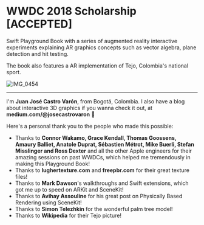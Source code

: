 # WWDC 2018 Scholarship [ACCEPTED]
 
Swift Playground Book with a series of augmented reality interactive experiments explaining AR graphics concepts such as vector algebra, plane detection and hit testing.

The book also features a AR implementation of Tejo, Colombia's national sport.

![IMG_0454](https://user-images.githubusercontent.com/9254507/214531194-754e0342-260a-47d6-8ad1-8d74c903211a.jpg)

---
 
I'm **Juan José Castro Varón**, from Bogotá, Colombia. I also have a blog about interactive 3D graphics if you wanna check it out, at **medium.com/@josecastrovaron** 🌴

Here's a personal thank you to the people who made this possible:

* Thanks to **Connor Wakamo, Grace Kendall, Thomas Goossens, Amaury Balliet, Anatole Duprat, Sébastien Métrot, Mike Buerli, Stefan Misslinger and Ross Dexter** and all the other Apple engineers for their amazing sessions on past WWDCs, which helped me tremendously in making this Playground Book!
* Thanks to **lughertexture.com** and **freepbr.com** for their great texture files!
* Thanks to **Mark Dawson**'s walkthroughs and Swift extensions, which got me up to speed on ARKit and SceneKit!
* Thanks to **Avihay Assouline** for his great post on Physically Based Rendering using SceneKit!
* Thanks to **Simon Telezhkin** for the wonderful palm tree model!
* Thanks to **Wikipedia** for their Tejo picture!

